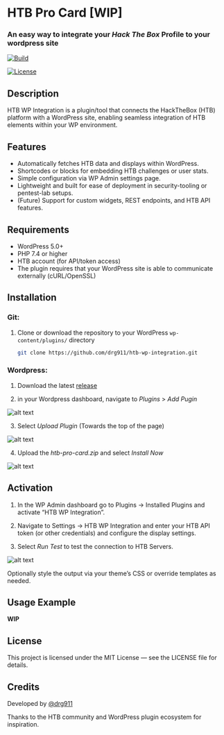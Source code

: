 # HTB Pro Card [**WIP**]
### An easy way to integrate your _Hack The Box_ Profile to your wordpress site


[![Build](https://img.shields.io/github/v/release/drg911/htb-wp-integration?include_prereleases&display_name=release&label=build)](https://github.com/drg911/htb-wp-integration/releases)
 
[![License](https://img.shields.io/github/license/drg911/htb-wp-integration)](https://github.com/drg911/htb-wp-integration/blob/main/LICENSE)  

## Description  
HTB WP Integration is a plugin/tool that connects the HackTheBox (HTB) platform with a WordPress site, enabling seamless integration of HTB elements within your WP environment.  

## Features  
- Automatically fetches HTB data and displays within WordPress.  
- Shortcodes or blocks for embedding HTB challenges or user stats.  
- Simple configuration via WP Admin settings page.  
- Lightweight and built for ease of deployment in security-tooling or pentest-lab setups.  
- (Future) Support for custom widgets, REST endpoints, and HTB API features.  

## Requirements  
- WordPress 5.0+  
- PHP 7.4 or higher  
- HTB account (for API/token access)  
- The plugin requires that your WordPress site is able to communicate externally (cURL/OpenSSL)  

## Installation 

### Git:
1. Clone or download the repository to your WordPress `wp-content/plugins/` directory  
   ```bash  
   git clone https://github.com/drg911/htb-wp-integration.git
### Wordpress: 
1. Download the latest [release](https://github.com/drg911/htb-wp-integration/releases)

2. in your Wordpress dashboard, navigate to _Plugins_ > _Add Pugin_

![alt text](images/image-1.png)

3. Select _Upload Plugin_ (Towards the top of the page)

![alt text](images/image.png)

4. Upload the _htb-pro-card.zip_ and select _Install Now_

![alt text](images/image-2.png)


## Activation
1. In the WP Admin dashboard go to Plugins → Installed Plugins and activate “HTB WP Integration”.

2. Navigate to Settings → HTB WP Integration and enter your HTB API token (or other credentials) and configure the display settings.

3. Select _Run Test_ to test the connection to HTB Servers.

![alt text](images/image-3.png)

Optionally style the output via your theme’s CSS or override templates as needed.

## Usage Example

**WIP**

## License

This project is licensed under the MIT License — see the LICENSE file for details.

## Credits
Developed by [@drg911](https://github.com/drg911)

Thanks to the HTB community and WordPress plugin ecosystem for inspiration.